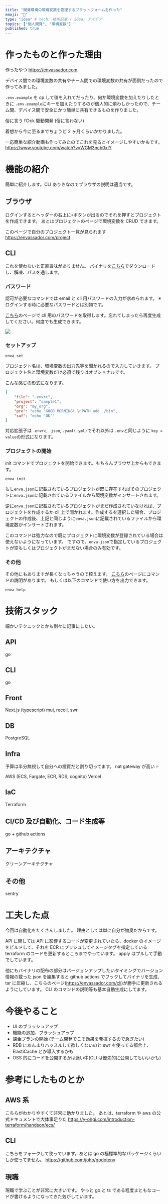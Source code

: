 ```yaml
---
title: "開発環境の環境変数を管理するプラットフォームを作った"
emoji: "🦚"
type: "idea" # tech: 技術記事 / idea: アイデア
topics: ["個人開発", "環境変数"]
published: true
---
```


# 作ったものと作った理由

作ったやつ
https://envassador.com

デバイス間での環境変数の共有やチーム間での環境変数の共有が面倒だったので作ってみました。

`.env.example` を cp して値を入れてだったり、何か環境変数を加えたりしたときに `.env.example`にキーを加えたりするのが個人的に煩わしかったので、チーム間、デバイス間で安全にかつ簡単に共有できるものを作りました。

俗に言う f○ck 駆動開発 (俗に言わない)

着想から今に至るまでちょうど 2 ヶ月くらいかかりました。

一応簡単な紹介動画も作ってみたのでこれを見るとイメージしやすいかもです。
https://www.youtube.com/watch?v=WGM3ncb0xIY

# 機能の紹介

簡単に紹介します。CLI ありきなのでブラウザの説明は適当です。

## ブラウザ

ログインするとヘッダーの右上に`+`ボタンが出るのでそれを押すとプロジェクトを作成できます。
あとはプロジェクトのページで環境変数を CRUD できます。

このページで自分のプロジェクト一覧が見られます
https://envassador.com/project

## CLI

これを使わないと正直旨味がありません。
バイナリを[こちら](https://envassador.com/cli)でダウンロードし、解凍、パスを通します。

### パスワード

認可が必要なコマンドでは email と cli 用パスワードの入力が求められます。
※ログインする時に必要なパスワードとは別物です。

[こちら](https://envassador.com/user)のページで cli 用のパスワードを取得します。忘れてしまったら再度生成してください。何度でも生成できます。

![](https://storage.googleapis.com/zenn-user-upload/864151505d7b-20220206.png)

### セットアップ

```
enva set
```

プロジェクト名は、環境変数の出力先等を聞かれるので入力していきます。
プロジェクト名と環境変数だけ必須で残りはオプショナルです。

こんな感じの形式になります。

```json:enva.json
{
    "file": ".envrc",
    "project": "sample1",
    "org": "my_org",
    "pre": "echo 'GOOD MORNING!'\nPATH_add ./bin",
    "suf": "echo 'OK'"
}
```

対応拡張子は `.envrc`, `.json`, `.yaml(.yml)`でそれ以外は `.env`と同じように `key = value`の形式になります。

### プロジェクトの開始

init コマンドでプロジェクトを開始できます。もちろんブラウザ上からもできます。

```
enva init
```

もし`enva.json`に記載されているプロジェクトが既に存在すればそのプロジェクトに`enva.json`に記載されているファイルから環境変数がインサートされます。

逆に`enva.json`に記載されているプロジェクトがまだ作成されていなければ、プロジェクトを作成するか cli 上で聞かれます。作成するを選択した場合、プロジェクトの作成後、上記と同じように`enva.json`に記載されているファイルから環境変数がインサートされます。

このコマンドは強力なので既にプロジェクトに環境変数が登録されている場合は使えないようになっています。
ですので、`enva.json`で指定しているプロジェクトが空もしくはプロジェクトがまだない場合のみ有効です。

### その他

その他にもありますが長くなっちゃうので控えます。
[こちら](https://envassador.com/cli?page=commands)のページにコマンドの説明があります。
もしくは以下のコマンドで使い方を出力できます。

```
enva help
```

# 技術スタック

細かいテクニックとかも別々に記事にしたい。

## API

go

## CLI

go

## Front

Next.js (typescript)
mui, recoil, swr

## DB

PostgreSQL

## Infra

予算は半分無視して自分への投資だと割り切ってます。
nat gateway が高い 💦

AWS (ECS, Fargate, ECR, RDS, cognito)
Vercel

## IaC

Terraform

## CI/CD 及び自動化、コード生成等

go + github actions

## アーキテクチャ

クリーンアーキテクチャ

## その他

sentry

# 工夫した点

今回は自動化をたくさんしました。
理由としては単に自分が物臭だからです。

API に関しては API に影響するコードが変更されていたら、docker のイメージをビルドして、それを ECR にプッシュしてイメージタグを指定している terraform のコードを更新するところまでやっています。
apply はプルして手動でしています。

他にもバイナリの配布の部分はバージョンアップしたいタイミングでバージョン情報の載った json を編集すると github actions でフックしてバイナリを生成、tar に圧縮し、こちらのページ(https://envassador.com/cli)が勝手に更新されるようにしています。
CLI のコマンドの説明等も基本自動生成にしてます。

# 今後やること

- UI のブラッシュアップ
- 機能の追加、ブラッシュアップ
- 課金プランの開始 (チーム開発でこそ効果を発揮するので急ぎたい)
- RDB にあんまりハッスルして欲しくないのと swr を使ってる都合上、ElastiCache とか導入するかも
- OSS 的にコードを公開するかは迷い中(CLI は優先的に公開してもいいかも)

# 参考にしたものとか

## AWS 系

こちらがわかりやすくて非常に助かりました。
あとは、terraform や aws の公式ドキュメントで大体事足りた
https://y-ohgi.com/introduction-terraform/handson/ecs/

## CLI

こちらをフォークして使っています。あとは go の極標準的なパッケージくらいしか使ってません。
https://github.com/joho/godotenv

## 現職

現職で学ぶことが非常に大きいです。
やっと go と ts である程度まともなコードが書けるようになってきた気がしています。
